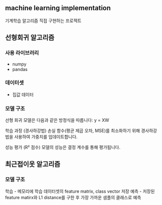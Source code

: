 ## machine learning implementation
기계학습 알고리즘 직접 구현하는 프로젝트

## 선형회귀 알고리즘
### 사용 라이브러리
- numpy
- pandas

### 데이터셋
- 집값 데이터

### 모델 구조
선형 회귀 모델은 다음과 같은 방정식을 따릅니다:
y = XW

학습 과정 (경사하강법)
손실 함수(평균 제곱 오차, MSE)를 최소화하기 위해 경사하강법을 사용하여 가중치를 업데이트합니다.

성능 평가 (R² 점수)
모델의 성능은 결정 계수를 통해 평가됩니다.

## 최근접이웃 알고리즘
### 모델 구조
학습 - 메모리에 학습 데이터셋의 feature matrix, class vector 저장
예측 - 저장된 feature matirx와 L1 distance를 구한 후 가장 가까운 샘플의 클래스로 예측
